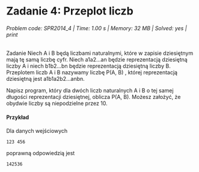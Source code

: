 # Zadanie 4: Przeplot liczb
###### Problem code: SPR2014_4 \| Time: 1.00 s \| Memory: 32 MB \| Solved: yes \| print

Zadanie
Niech A i B będą liczbami naturalnymi, które w zapisie dziesiętnym mają tę samą liczbę cyfr. Niech a1a2...an będzie reprezentacją dziesiętną liczby A i niech b1b2...bn będzie reprezentacją dziesiętną liczby B. Przeplotem liczb A i B nazywamy liczbę P(A, B) , której reprezentacją dziesiętną jest a1b1a2b2...anbn.

Napisz program, który dla dwóch liczb naturalnych A i B o tej samej długości reprezentacji dziesiętnej, oblicza P(A, B). Możesz założyć, że obydwie liczby są niepodzielne przez 10.

#### Przykład
Dla danych wejściowych

```
123 456
```
poprawną odpowiedzią jest
```
142536
```
